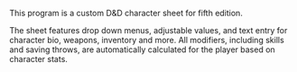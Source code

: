 This program is a custom D&D character sheet for fifth edition.

The sheet features drop down menus, adjustable values, and text entry for character bio, weapons, inventory and more. 
All modifiers, including skills and saving throws, are automatically calculated for the player based on character stats. 
